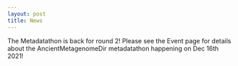 ```yaml
---
layout: post
title: News
---
```


The Metadatathon is back for round 2! Please see the Event page for details about the AncientMetagenomeDir metadatathon happening on Dec 16th 2021!
